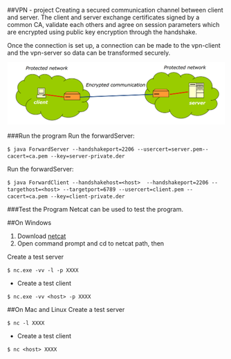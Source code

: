##VPN - project
Creating a secured communication channel between client and server. The client and server exchange certificates signed by a common CA, validate each others and agree on session parameters which are encrypted using public key encryption through the handshake.

Once the connection is set up, a connection can be made to the vpn-client and the vpn-server so data can be transformed securely.

![vpn netwrok ](https://github.com/5habeeb/VPN-Project/blob/master/vpn.png)

###Run the program
Run the forwardServer:
```
$ java ForwardServer --handshakeport=2206 --usercert=server.pem--cacert=ca.pem --key=server-private.der
```
   
Run the forwardServer:
```
$ java ForwardClient --handshakehost=<host>  --handshakeport=2206 --targethost=<host> --targetport=6789 --usercert=client.pem --cacert=ca.pem --key=client-private.der
```

###Test the Program
Netcat can be used to test the program.

##On Windows
1. Download [netcat](https://eternallybored.org/misc/netcat/)
2. Open command prompt and cd to netcat path, then
 
Create a test server
```
$ nc.exe -vv -l -p XXXX
```
- Create a test client
```
$ nc.exe -vv <host> -p XXXX
```

##On Mac and Linux
Create a test server
```
$ nc -l XXXX
```
- Create a test client
```
$ nc <host> XXXX
```